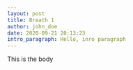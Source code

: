 ```yaml
---
layout: post
title: Breath 1
author: john_doe
date: 2020-09-21 20:13:23
intro_paragraph: Hello, inro paragraph
---
```

This is the body